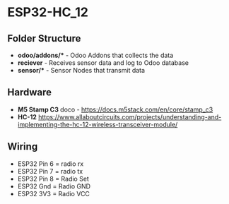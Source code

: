 # ESP32-HC_12

## Folder Structure
- __odoo/addons/*__ - Odoo Addons that collects the data
- __reciever__ - Receives sensor data and log to Odoo database
- __sensor/*__ - Sensor Nodes that transmit data


## Hardware
- __M5 Stamp C3__ doco - https://docs.m5stack.com/en/core/stamp_c3
- __HC-12__ https://www.allaboutcircuits.com/projects/understanding-and-implementing-the-hc-12-wireless-transceiver-module/

## Wiring 
- ESP32 Pin 6 = radio rx
- ESP32 Pin 7 = radio tx
- ESP32 Pin 8 = Radio Set
- ESP32 Gnd = Radio GND
- ESP32 3V3 = Radio VCC


